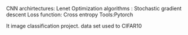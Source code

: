 
CNN archirtectures: Lenet
Optimization algorithms : Stochastic gradient descent
Loss function: Cross entropy
Tools:Pytorch

It image classification project. 
data set used to CIFAR10
